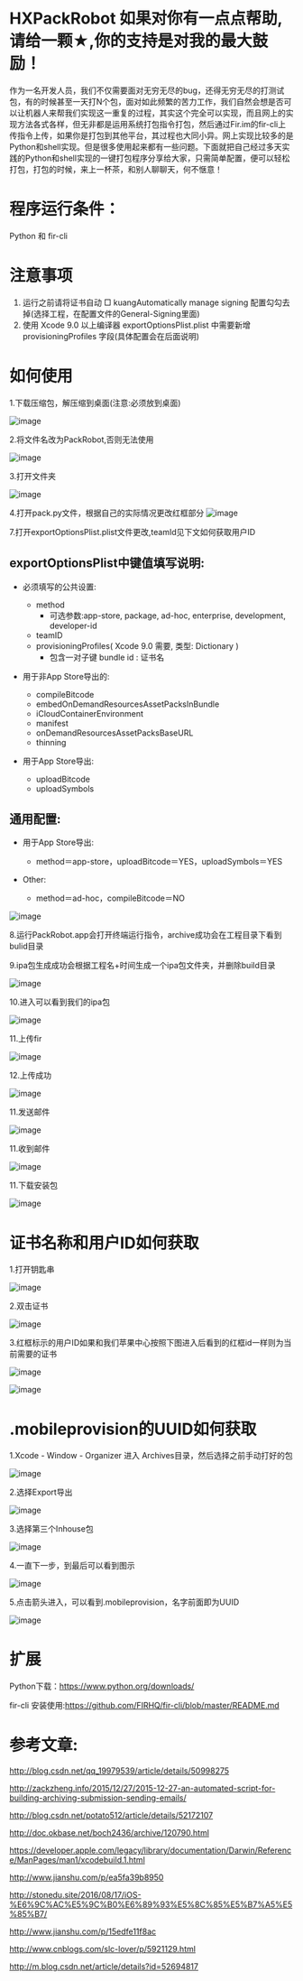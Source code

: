 # HXPackRobot 如果对你有一点点帮助,请给一颗★,你的支持是对我的最大鼓励！

作为一名开发人员，我们不仅需要面对无穷无尽的bug，还得无穷无尽的打测试包，有的时候甚至一天打N个包，面对如此频繁的苦力工作，我们自然会想是否可以让机器人来帮我们实现这一重复的过程，其实这个完全可以实现，而且网上的实现方法各式各样，但无非都是运用系统打包指令打包，然后通过Fir.im的fir-cli上传指令上传，如果你是打包到其他平台，其过程也大同小异。网上实现比较多的是Python和shell实现。但是很多使用起来都有一些问题。下面就把自己经过多天实践的Python和shell实现的一键打包程序分享给大家，只需简单配置，便可以轻松打包，打包的时候，来上一杯茶，和别人聊聊天，何不惬意！

# 程序运行条件：
Python 和 fir-cli

# 注意事项

1. 运行之前请将证书自动 □ kuangAutomatically manage signing 配置勾勾去掉(选择工程，在配置文件的General-Signing里面)
2. 使用 Xcode 9.0 以上编译器 exportOptionsPlist.plist 中需要新增 provisioningProfiles 字段(具体配置会在后面说明)

# 如何使用

1.下载压缩包，解压缩到桌面(注意:必须放到桌面)

![image](https://github.com/huangxuan518/HXPackRobot/blob/master/%E8%AF%B4%E6%98%8E%E5%9B%BE/1.png)

2.将文件名改为PackRobot,否则无法使用

![image](https://github.com/huangxuan518/HXPackRobot/blob/master/%E8%AF%B4%E6%98%8E%E5%9B%BE/2.png)

3.打开文件夹

![image](https://github.com/huangxuan518/HXPackRobot/blob/master/%E8%AF%B4%E6%98%8E%E5%9B%BE/3.png)

4.打开pack.py文件，根据自己的实际情况更改红框部分
![image](https://github.com/huangxuan518/HXPackRobot/blob/master/%E8%AF%B4%E6%98%8E%E5%9B%BE/6.png)

7.打开exportOptionsPlist.plist文件更改,teamId见下文如何获取用户ID

## exportOptionsPlist中键值填写说明:
* 必须填写的公共设置:
    * method
        * 可选参数:app-store, package, ad-hoc, enterprise, development, developer-id
    * teamID
    * provisioningProfiles( Xcode 9.0 需要, 类型: Dictionary )
        * 包含一对子键 bundle id : 证书名
    
* 用于非App Store导出的:
    * compileBitcode
    * embedOnDemandResourcesAssetPacksInBundle
    * iCloudContainerEnvironment
    * manifest
    * onDemandResourcesAssetPacksBaseURL
    * thinning

* 用于App Store导出:
    * uploadBitcode
    * uploadSymbols

## 通用配置:
* 用于App Store导出:
    * method＝app-store，uploadBitcode＝YES，uploadSymbols＝YES
    
* Other:
    * method＝ad-hoc，compileBitcode＝NO

![image](https://github.com/huangxuan518/HXPackRobot/blob/master/%E8%AF%B4%E6%98%8E%E5%9B%BE/5.png)

8.运行PackRobot.app会打开终端运行指令，archive成功会在工程目录下看到bulid目录

9.ipa包生成成功会根据工程名+时间生成一个ipa包文件夹，并删除build目录

![image](https://github.com/huangxuan518/HXPackRobot/blob/master/%E8%AF%B4%E6%98%8E%E5%9B%BE/4.png)

10.进入可以看到我们的ipa包

![image](https://github.com/huangxuan518/HXPackRobot/blob/master/%E8%AF%B4%E6%98%8E%E5%9B%BE/7.png)

11.上传fir

![image](https://github.com/huangxuan518/HXPackRobot/blob/master/%E8%AF%B4%E6%98%8E%E5%9B%BE/14.png)

12.上传成功

![image](https://github.com/huangxuan518/HXPackRobot/blob/master/%E8%AF%B4%E6%98%8E%E5%9B%BE/15.png)

11.发送邮件

![image](https://github.com/huangxuan518/HXPackRobot/blob/master/%E8%AF%B4%E6%98%8E%E5%9B%BE/16.png)

11.收到邮件

![image](https://github.com/huangxuan518/HXPackRobot/blob/master/%E8%AF%B4%E6%98%8E%E5%9B%BE/17.png)

11.下载安装包

![image](https://github.com/huangxuan518/HXPackRobot/blob/master/%E8%AF%B4%E6%98%8E%E5%9B%BE/18.png)

# 证书名称和用户ID如何获取

1.打开钥匙串

![image](https://github.com/huangxuan518/HXPackRobot/blob/master/%E8%AF%B4%E6%98%8E%E5%9B%BE/11.png)

2.双击证书

![image](https://github.com/huangxuan518/HXPackRobot/blob/master/%E8%AF%B4%E6%98%8E%E5%9B%BE/12.png)

3.红框标示的用户ID如果和我们苹果中心按照下图进入后看到的红框id一样则为当前需要的证书

![image](https://github.com/huangxuan518/HXPackRobot/blob/master/%E8%AF%B4%E6%98%8E%E5%9B%BE/8.png)

![image](https://github.com/huangxuan518/HXPackRobot/blob/master/%E8%AF%B4%E6%98%8E%E5%9B%BE/9.png)

# .mobileprovision的UUID如何获取

1.Xcode - Window - Organizer 进入 Archives目录，然后选择之前手动打好的包

![image](https://github.com/huangxuan518/HXPackRobot/blob/master/%E8%AF%B4%E6%98%8E%E5%9B%BE/19.png)

2.选择Export导出

![image](https://github.com/huangxuan518/HXPackRobot/blob/master/%E8%AF%B4%E6%98%8E%E5%9B%BE/20.png)

3.选择第三个Inhouse包

![image](https://github.com/huangxuan518/HXPackRobot/blob/master/%E8%AF%B4%E6%98%8E%E5%9B%BE/21.png)

4.一直下一步，到最后可以看到图示

![image](https://github.com/huangxuan518/HXPackRobot/blob/master/%E8%AF%B4%E6%98%8E%E5%9B%BE/22.png)

5.点击箭头进入，可以看到.mobileprovision，名字前面即为UUID

![image](https://github.com/huangxuan518/HXPackRobot/blob/master/%E8%AF%B4%E6%98%8E%E5%9B%BE/23.png)

# 扩展

Python下载：https://www.python.org/downloads/

fir-cli 安装使用:https://github.com/FIRHQ/fir-cli/blob/master/README.md 

# 参考文章:

http://blog.csdn.net/qq_19979539/article/details/50998275

http://zackzheng.info/2015/12/27/2015-12-27-an-automated-script-for-building-archiving-submission-sending-emails/

http://blog.csdn.net/potato512/article/details/52172107

http://doc.okbase.net/boch2436/archive/120790.html

https://developer.apple.com/legacy/library/documentation/Darwin/Reference/ManPages/man1/xcodebuild.1.html

http://www.jianshu.com/p/ea5fa39b8950

http://stonedu.site/2016/08/17/iOS-%E6%9C%AC%E5%9C%B0%E6%89%93%E5%8C%85%E5%B7%A5%E5%85%B7/

http://www.jianshu.com/p/15edfe11f8ac

http://www.cnblogs.com/slc-lover/p/5921129.html

http://m.blog.csdn.net/article/details?id=52694817
